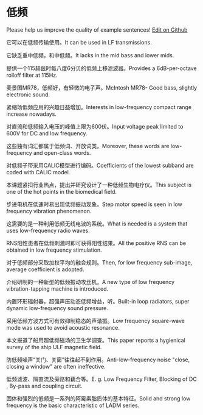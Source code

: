 # 低频

Please help us improve the quality of example sentences! [Edit on Github](https://github.com/jiyushe/jiyu-example-sentence-source/blob/main/chinese/dipin.md)

<p><span class="chinese">它可以在低频传输使用。</span><span class="english">It can be used in LF transmissions.</span></p>

<p><span class="chinese">它缺乏重中低频，和中低频。</span><span class="english">It lacks in the mid bass and lower mids.</span></p>

<p><span class="chinese">提供一个115赫兹时每八度6分贝的低频上移滤波器。</span><span class="english">Provides a 6dB-per-octave rolloff filter at 115Hz.</span></p>

<p><span class="chinese">麦景图MR78，低频好，有轻微的电子声。</span><span class="english">McIntosh MR78- Good bass, slightly electronic sound.</span></p>

<p><span class="chinese">紧缩场低频应用的兴趣日益增加。</span><span class="english">Interests in low-frequency compact range increase nowadays.</span></p>

<p><span class="chinese">对直流和低频输入电压的峰值上限为600伏。</span><span class="english">Input voltage peak limited to 600V for DC and low frequency.</span></p>

<p><span class="chinese">这些独有词汇都属于低频词、开放词类。</span><span class="english">Moreover, these words are low-frequency and open-class words.</span></p>

<p><span class="chinese">对低频子带采用CALIC模型进行编码。</span><span class="english">Coefficients of the lowest subband are coded with CALIC model.</span></p>

<p><span class="chinese">本课题紧扣行业热点，提出并研究设计了一种低频生物电疗仪。</span><span class="english">This subject is one of the hot points in the biomedical field.</span></p>

<p><span class="chinese">步进电机在低速时易出现低频振动现象。</span><span class="english">Step motor speed is seen in low frequency vibration phenomenon.</span></p>

<p><span class="chinese">这需要的是一种利用低频无线电波的系统。</span><span class="english">What is needed is a system that uses low-frequency radio waves.</span></p>

<p><span class="chinese">RNS阳性患者在低频刺激时即可获得阳性结果。</span><span class="english">All the positive RNS can be obtained in low frequency stimulation.</span></p>

<p><span class="chinese">对于低频部分采取加权平均的融合规则。</span><span class="english">Then, for low frequency sub-image, average coefficient is adopted.</span></p>

<p><span class="chinese">介绍研制的一种新型的低频振动攻丝机。</span><span class="english">A new type of low frequency vibration-tapping machine is introduced.</span></p>

<p><span class="chinese">内置环形辐射器，超强声压动态低频增益，听。</span><span class="english">Built-in loop radiators, super dynamic low-frequency sound pressure.</span></p>

<p><span class="chinese">采用低频方波方式可有效抑制稳态的声谐振。</span><span class="english">Low frequency square-wave mode was used to avoid acoustic resonance.</span></p>

<p><span class="chinese">本文报道了船用超低频磁场的卫生学调查。</span><span class="english">This paper reports a hygienical survey of the ship ULF magnetic field.</span></p>

<p><span class="chinese">防低频噪声“关门、关窗”往往起不到作用。</span><span class="english">Anti-low-frequency noise "close, closing a window" are often ineffective.</span></p>

<p><span class="chinese">低频滤波、隔直流及旁路和藕合等。</span><span class="english">E. g. Low Frequency Filter, Blocking of DC , By-pass and coupling circuit.</span></p>

<p><span class="chinese">固体和强烈的低频是一系列的阿霉素脂质体的基本特征。</span><span class="english">Solid and strong low frequency is the basic characteristic of LADM series.</span></p>

